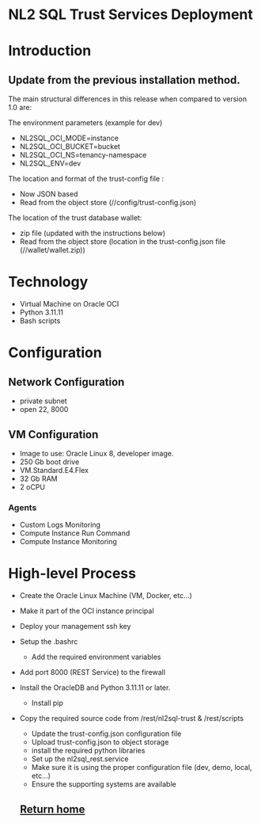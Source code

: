 # NL2 SQL Trust Services Deployment

# Introduction
## Update from the previous installation method.
The main structural differences in this release when compared to version 1.0 are:

The environment parameters (example for dev)
+ NL2SQL_OCI_MODE=instance
+ NL2SQL_OCI_BUCKET=bucket
+ NL2SQL_OCI_NS=tenancy-namespace
+ NL2SQL_ENV=dev

The location and format of the trust-config file :
+ Now JSON based
+ Read from the object store (<bucket>/<env>/config/trust-config.json)

The location of the trust database wallet:
+ zip file (updated with the instructions below)
+ Read from the object store (location in the trust-config.json file (<bucket>/<env>/wallet/wallet.zip))

# Technology
+ Virtual Machine on Oracle OCI
+ Python 3.11.11
+ Bash scripts

# Configuration

## Network Configuration

+ private subnet
+ open 22, 8000

## VM Configuration
+ Image to use: Oracle Linux 8, developer image. 
+ 250 Gb boot drive
+ VM.Standard.E4.Flex
+ 32 Gb RAM
+ 2 oCPU
### Agents
+ Custom Logs Monitoring
+ Compute Instance Run Command
+ Compute Instance Monitoring

# High-level Process
- Create the Oracle Linux Machine (VM, Docker, etc...)
- Make it part of the OCI instance principal
- Deploy your management ssh key
- Setup the .bashrc
  - Add the required environment variables
- Add port 8000 (REST Service) to the firewall
- Install the OracleDB and Python 3.11.11 or later.
  - Install pip
- Copy the required source code from /rest/nl2sql-trust & /rest/scripts
  - Update the trust-config.json configuration file
  - Upload trust-config.json to object storage
  - install the required python libraries
  - Set up the nl2sql_rest.service
  - Make sure it is using the proper configuration file (dev, demo, local, etc...)
  - Ensure the supporting systems are available

  ## [Return home](../../../README.md)